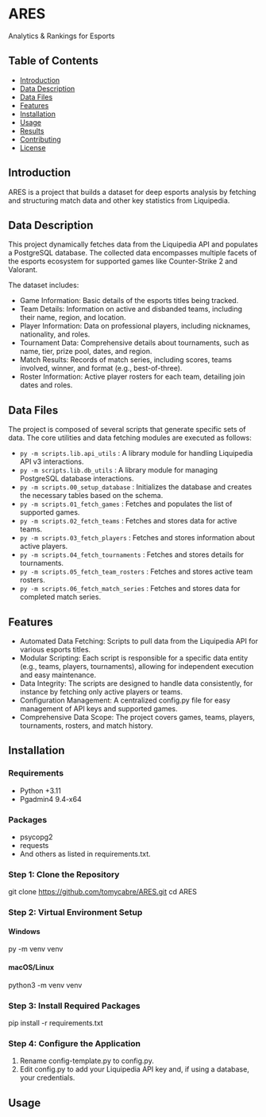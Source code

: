 # ARES
Analytics &amp; Rankings for Esports

## Table of Contents
- [Introduction](#introduction)
- [Data Description](#data-description)
- [Data Files](#data-files)
- [Features](#features)
- [Installation](#installation)
- [Usage](#usage)
- [Results](#results)
- [Contributing](#contributing)
- [License](#license)

## Introduction
ARES is a project that builds a dataset for deep esports analysis by fetching and structuring match data and other key statistics from Liquipedia.

## Data Description
This project dynamically fetches data from the Liquipedia API and populates a PostgreSQL database. The collected data encompasses multiple facets of the esports ecosystem for supported games like Counter-Strike 2 and Valorant.

The dataset includes:
- Game Information: Basic details of the esports titles being tracked.
- Team Details: Information on active and disbanded teams, including their name, region, and location.
- Player Information: Data on professional players, including nicknames, nationality, and roles.
- Tournament Data: Comprehensive details about tournaments, such as name, tier, prize pool, dates, and region.
- Match Results: Records of match series, including scores, teams involved, winner, and format (e.g., best-of-three).
- Roster Information: Active player rosters for each team, detailing join dates and roles.

## Data Files
The project is composed of several scripts that generate specific sets of data. The core utilities and data fetching modules are executed as follows:
- `py -m scripts.lib.api_utils` : A library module for handling Liquipedia API v3 interactions. 
- `py -m scripts.lib.db_utils` : A library module for managing PostgreSQL database interactions. 
- `py -m scripts.00_setup_database` : Initializes the database and creates the necessary tables based on the schema. 
- `py -m scripts.01_fetch_games` : Fetches and populates the list of supported games. 
- `py -m scripts.02_fetch_teams` : Fetches and stores data for active teams. 
- `py -m scripts.03_fetch_players` : Fetches and stores information about active players. 
- `py -m scripts.04_fetch_tournaments` : Fetches and stores details for tournaments. 
- `py -m scripts.05_fetch_team_rosters` : Fetches and stores active team rosters.
- `py -m scripts.06_fetch_match_series` : Fetches and stores data for completed match series.

## Features
- Automated Data Fetching: Scripts to pull data from the Liquipedia API for various esports titles.
- Modular Scripting: Each script is responsible for a specific data entity (e.g., teams, players, tournaments), allowing for independent execution and easy maintenance.
- Data Integrity: The scripts are designed to handle data consistently, for instance by fetching only active players or teams.
- Configuration Management: A centralized config.py file for easy management of API keys and supported games.
- Comprehensive Data Scope: The project covers games, teams, players, tournaments, rosters, and match history.

## Installation
### Requirements
- Python +3.11
- Pgadmin4 9.4-x64
### Packages
- psycopg2
- requests
- And others as listed in requirements.txt.

### Step 1: Clone the Repository
git clone https://github.com/tomycabre/ARES.git
cd ARES

### Step 2: Virtual Environment Setup
#### Windows
py -m venv venv
#### macOS/Linux
python3 -m venv venv

### Step 3: Install Required Packages
pip install -r requirements.txt

### Step 4: Configure the Application
1. Rename config-template.py to config.py.
2. Edit config.py to add your Liquipedia API key and, if using a database, your credentials.

## Usage




